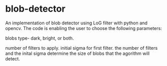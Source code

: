# blob-detector
An implementation of blob detector using LoG filter with python and opencv.
The code is enabling the user to choose the following parameters:

blobs type- dark, bright, or both.

number of filters to apply.
initial sigma for first filter.
the number of filters and the inital sigma determine the size of blobs that the agorithm will detect.
